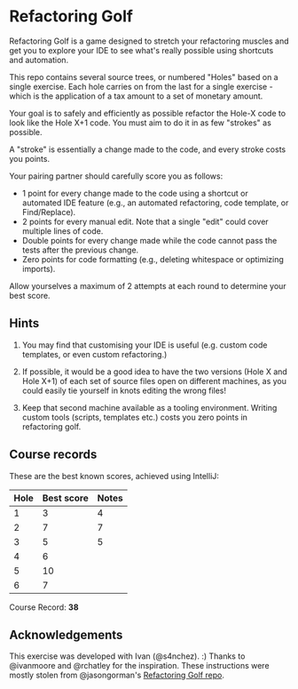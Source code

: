 # Refactoring Golf

Refactoring Golf is a game designed to stretch your refactoring muscles and get you to explore your IDE to see what's really possible using shortcuts and automation.

This repo contains several source trees, or numbered "Holes" based on a single exercise. Each hole carries on from the last for a single exercise - which is the application of a tax amount to a set of monetary amount.

Your goal is to safely and efficiently as possible refactor the Hole-X code to look like the Hole X+1 code. You must aim to do it in as few "strokes" as possible.

A "stroke" is essentially a change made to the code, and every stroke costs you points.

Your pairing partner should carefully score you as follows:

- 1 point for every change made to the code using a shortcut or automated IDE feature (e.g., an automated refactoring, code template, or Find/Replace).
- 2 points for every manual edit. Note that a single "edit" could cover multiple lines of code.
- Double points for every change made while the code cannot pass the tests after the previous change.
- Zero points for code formatting (e.g., deleting whitespace or optimizing imports).

Allow yourselves a maximum of 2 attempts at each round to determine your best score.

## Hints

1. You may find that customising your IDE is useful (e.g. custom code templates, or even custom refactoring.)

2. If possible, it would be a good idea to have the two versions (Hole X and Hole X+1) of each set of source files open on different machines, as you could easily tie yourself in knots editing the wrong files!

3. Keep that second machine available as a tooling environment. Writing custom tools (scripts, templates etc.) costs you zero points in refactoring golf.

## Course records

These are the best known scores, achieved using IntelliJ:

| Hole | Best score | Notes |
|------|------------|-------|
| 1    | 3          | 4     | Alt-Enter ==, Alt-Enter !=, Alt-Enter Invert Condition, Alt-Enter remove redundant
| 2    | 7          | 7     | 3xRename, manual Integer, String, 2x safe delete
| 3    | 5          | 5     | manual join loop, extract, inline local, move, rename
| 4    | 6          |       |
| 5    | 10         |       |
| 6    | 7          |       |

Course Record: **38**

## Acknowledgements

This exercise was developed with Ivan (@s4nchez). :)
Thanks to @ivanmoore and @rchatley for the inspiration.
These instructions were mostly stolen from @jasongorman's [Refactoring Golf repo](https://github.com/jasongorman/RefactoringGolfJava).
